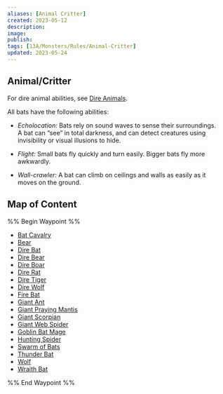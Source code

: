 ```yaml
---
aliases: [Animal Critter]
created: 2023-05-12
description: 
image: 
publish: 
tags: [13A/Monsters/Rules/Animal-Critter]
updated: 2023-05-24
---
```


## Animal/Critter

For dire animal abilities, see [Dire Animals](../../../Monsters/Monster-Rules/Dire-Animals.md).

All bats have the following abilities:

- *Echolocation:* Bats rely on sound waves to sense their surroundings.  
  A bat can “see” in total darkness, and can detect creatures using  
  invisibility or visual illusions to hide.

- *Flight:* Small bats fly quickly and turn easily. Bigger bats fly more  
  awkwardly.

- *Wall-crawler:* A bat can climb on ceilings and walls as easily as it  
  moves on the ground.

## Map of Content

%% Begin Waypoint %%
- [Bat Cavalry](./Bat%20Cavalry.md)
- [Bear](./Bear.md)
- [Dire Bat](./Dire%20Bat.md)
- [Dire Bear](./Dire%20Bear.md)
- [Dire Boar](./Dire%20Boar.md)
- [Dire Rat](./Dire%20Rat.md)
- [Dire Tiger](./Dire%20Tiger.md)
- [Dire Wolf](./Dire%20Wolf.md)
- [Fire Bat](./Fire%20Bat.md)
- [Giant Ant](./Giant%20Ant.md)
- [Giant Praying Mantis](./Giant%20Praying%20Mantis.md)
- [Giant Scorpian](./Giant%20Scorpian.md)
- [Giant Web Spider](./Giant%20Web%20Spider.md)
- [Goblin Bat Mage](./Goblin%20Bat%20Mage.md)
- [Hunting Spider](./Hunting%20Spider.md)
- [Swarm of Bats](./Swarm%20of%20Bats.md)
- [Thunder Bat](./Thunder%20Bat.md)
- [Wolf](./Wolf.md)
- [Wraith Bat](./Wraith%20Bat.md)

%% End Waypoint %%
